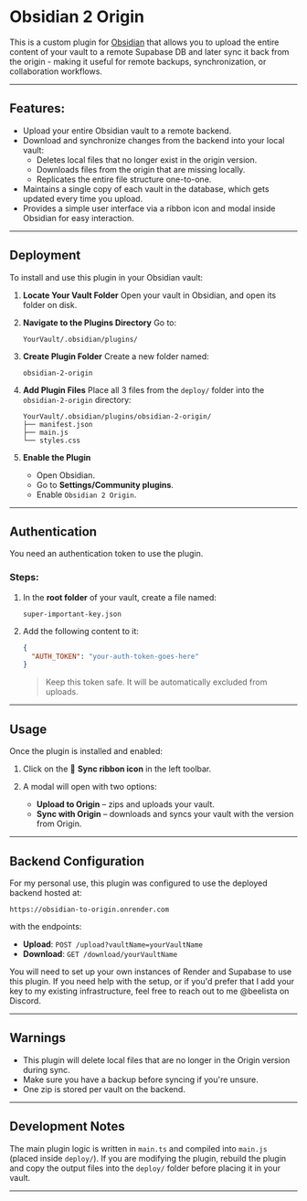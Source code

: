 # Obsidian 2 Origin

This is a custom plugin for [Obsidian](https://obsidian.md/) that allows you to upload the entire content of your vault to a remote Supabase DB and later sync it back from the origin - making it useful for remote backups, synchronization, or collaboration workflows.

---

## Features:

- Upload your entire Obsidian vault to a remote backend.
- Download and synchronize changes from the backend into your local vault:
  - Deletes local files that no longer exist in the origin version.
  - Downloads files from the origin that are missing locally.
  - Replicates the entire file structure one-to-one.
- Maintains a single copy of each vault in the database, which gets updated every time you upload.
- Provides a simple user interface via a ribbon icon and modal inside Obsidian for easy interaction.

---

## Deployment

To install and use this plugin in your Obsidian vault:

1. **Locate Your Vault Folder**
   Open your vault in Obsidian, and open its folder on disk.

2. **Navigate to the Plugins Directory**
   Go to:
   ```
   YourVault/.obsidian/plugins/
   ```
   
3. **Create Plugin Folder**
   Create a new folder named:
   ```
   obsidian-2-origin
   ```
   
4. **Add Plugin Files**
   Place all 3 files from the `deploy/` folder into the `obsidian-2-origin` directory:
   ```
   YourVault/.obsidian/plugins/obsidian-2-origin/
   ├── manifest.json
   ├── main.js
   └── styles.css
   ```
   
5. **Enable the Plugin**
   - Open Obsidian.
   - Go to **Settings/Community plugins**.
   - Enable `Obsidian 2 Origin`.

---

## Authentication

You need an authentication token to use the plugin.

### Steps:

1. In the **root folder** of your vault, create a file named:
   ```
   super-important-key.json
   ```

2. Add the following content to it:
   ```json
   {
     "AUTH_TOKEN": "your-auth-token-goes-here"
   }
   ```
   > Keep this token safe. It will be automatically excluded from uploads.

---

## Usage

Once the plugin is installed and enabled:

1. Click on the 🔁 **Sync ribbon icon** in the left toolbar.

2. A modal will open with two options:

   - **Upload to Origin** – zips and uploads your vault.
   - **Sync with Origin** – downloads and syncs your vault with the version from Origin.

---

## Backend Configuration

For my personal use, this plugin was configured to use the deployed backend hosted at:

```
https://obsidian-to-origin.onrender.com
```

with the endpoints:
- **Upload**: `POST /upload?vaultName=yourVaultName`
- **Download**: `GET /download/yourVaultName`

You will need to set up your own instances of Render and Supabase to use this plugin. If you need help with the setup, or if you'd prefer that I add your key to my existing infrastructure, feel free to reach out to me @beelista on Discord.

---

## Warnings

- This plugin will delete local files that are no longer in the Origin version during sync.
- Make sure you have a backup before syncing if you're unsure.
- One zip is stored per vault on the backend.

---

## Development Notes

The main plugin logic is written in `main.ts` and compiled into `main.js` (placed inside `deploy/`). If you are modifying the plugin, rebuild the plugin and copy the output files into the `deploy/` folder before placing it in your vault.

---
